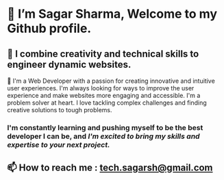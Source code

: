 # 👋 I’m Sagar Sharma, Welcome to my Github profile.
<!-- ##  👀  I’m interested in Web Development. -->
## 🌱 I combine creativity and technical skills to engineer dynamic websites.

👀 I'm a Web Developer with a passion for creating innovative and intuitive user experiences. I'm always looking for ways to improve the user experience and make websites more engaging and accessible.
I'm a problem solver at heart. I love tackling complex challenges and finding creative solutions to tough problems.

###  I'm constantly learning and pushing myself to be the best developer I can be, and _I'm excited to bring my skills and expertise to your next project._

<!-- ## 🌱 I’m currently learning how to make incredible websites.
## 💞️ I’m looking to collaborate on *Web Development projects*. -->
## 📫 How to reach me : tech.sagarsh@gmail.com

<!---
sagar-io/sagar-io is a ✨ special ✨ repository because its `README.md` (this file) appears on your GitHub profile.
You can click the Preview link to take a look at your changes.
--->
